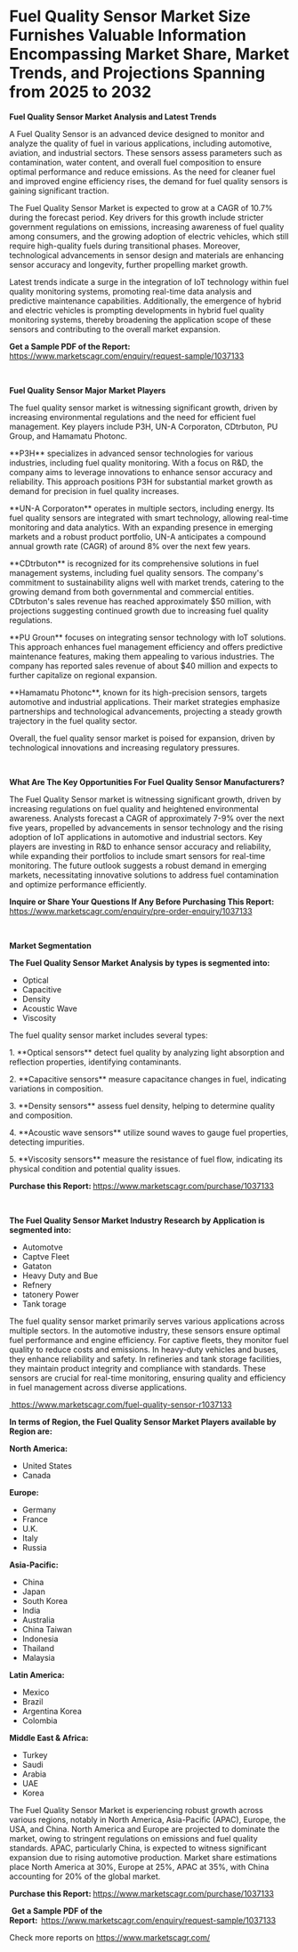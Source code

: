 <p><h1>Fuel Quality Sensor Market Size Furnishes Valuable Information Encompassing Market Share, Market Trends, and Projections Spanning from 2025 to 2032</h1></p><p><strong>Fuel Quality Sensor Market Analysis and Latest Trends</strong></p>
<p><p>A Fuel Quality Sensor is an advanced device designed to monitor and analyze the quality of fuel in various applications, including automotive, aviation, and industrial sectors. These sensors assess parameters such as contamination, water content, and overall fuel composition to ensure optimal performance and reduce emissions. As the need for cleaner fuel and improved engine efficiency rises, the demand for fuel quality sensors is gaining significant traction.</p><p>The Fuel Quality Sensor Market is expected to grow at a CAGR of 10.7% during the forecast period. Key drivers for this growth include stricter government regulations on emissions, increasing awareness of fuel quality among consumers, and the growing adoption of electric vehicles, which still require high-quality fuels during transitional phases. Moreover, technological advancements in sensor design and materials are enhancing sensor accuracy and longevity, further propelling market growth.</p><p>Latest trends indicate a surge in the integration of IoT technology within fuel quality monitoring systems, promoting real-time data analysis and predictive maintenance capabilities. Additionally, the emergence of hybrid and electric vehicles is prompting developments in hybrid fuel quality monitoring systems, thereby broadening the application scope of these sensors and contributing to the overall market expansion.</p></p>
<p><strong>Get a Sample PDF of the Report:&nbsp;</strong> <a href="https://www.marketscagr.com/enquiry/request-sample/1037133?utm_campaign=3541&utm_medium=2&utm_source=Github&utm_content=ia&utm_term=11042025&utm_id=fuel-quality-sensor">https://www.marketscagr.com/enquiry/request-sample/1037133</a></p>
<p>&nbsp;</p>
<p><strong>Fuel Quality Sensor Major Market Players</strong></p>
<p><p>The fuel quality sensor market is witnessing significant growth, driven by increasing environmental regulations and the need for efficient fuel management. Key players include Р3Н, UN-А Соrроrаtоn, CDtrbutоn, PU Grоuр, and Наmаmаtu Рhоtоnс.</p><p>**Р3Н** specializes in advanced sensor technologies for various industries, including fuel quality monitoring. With a focus on R&D, the company aims to leverage innovations to enhance sensor accuracy and reliability. This approach positions Р3Н for substantial market growth as demand for precision in fuel quality increases.</p><p>**UN-А Соrроrаtоn** operates in multiple sectors, including energy. Its fuel quality sensors are integrated with smart technology, allowing real-time monitoring and data analytics. With an expanding presence in emerging markets and a robust product portfolio, UN-А anticipates a compound annual growth rate (CAGR) of around 8% over the next few years.</p><p>**CDtrbutоn** is recognized for its comprehensive solutions in fuel management systems, including fuel quality sensors. The company's commitment to sustainability aligns well with market trends, catering to the growing demand from both governmental and commercial entities. CDtrbutоn's sales revenue has reached approximately $50 million, with projections suggesting continued growth due to increasing fuel quality regulations.</p><p>**PU Grоuп** focuses on integrating sensor technology with IoT solutions. This approach enhances fuel management efficiency and offers predictive maintenance features, making them appealing to various industries. The company has reported sales revenue of about $40 million and expects to further capitalize on regional expansion.</p><p>**Наmаmаtu Рhоtоnс**, known for its high-precision sensors, targets automotive and industrial applications. Their market strategies emphasize partnerships and technological advancements, projecting a steady growth trajectory in the fuel quality sector.</p><p>Overall, the fuel quality sensor market is poised for expansion, driven by technological innovations and increasing regulatory pressures.</p></p>
<p>&nbsp;</p>
<p><strong>What Are The Key Opportunities For Fuel Quality Sensor Manufacturers?</strong></p>
<p><p>The Fuel Quality Sensor market is witnessing significant growth, driven by increasing regulations on fuel quality and heightened environmental awareness. Analysts forecast a CAGR of approximately 7-9% over the next five years, propelled by advancements in sensor technology and the rising adoption of IoT applications in automotive and industrial sectors. Key players are investing in R&D to enhance sensor accuracy and reliability, while expanding their portfolios to include smart sensors for real-time monitoring. The future outlook suggests a robust demand in emerging markets, necessitating innovative solutions to address fuel contamination and optimize performance efficiently.</p></p>
<p><strong>Inquire or Share Your Questions If Any Before Purchasing This Report:</strong> <a href="https://www.marketscagr.com/enquiry/pre-order-enquiry/1037133?utm_campaign=3541&utm_medium=2&utm_source=Github&utm_content=ia&utm_term=11042025&utm_id=fuel-quality-sensor">https://www.marketscagr.com/enquiry/pre-order-enquiry/1037133</a></p>
<p>&nbsp;</p>
<p><strong>Market Segmentation</strong></p>
<p><strong>The Fuel Quality Sensor Market Analysis by types is segmented into:</strong></p>
<p><ul><li>Optical</li><li>Capacitive</li><li>Density</li><li>Acoustic Wave</li><li>Viscosity</li></ul></p>
<p><p>The fuel quality sensor market includes several types: </p><p>1. **Optical sensors** detect fuel quality by analyzing light absorption and reflection properties, identifying contaminants.</p><p>2. **Capacitive sensors** measure capacitance changes in fuel, indicating variations in composition.</p><p>3. **Density sensors** assess fuel density, helping to determine quality and composition.</p><p>4. **Acoustic wave sensors** utilize sound waves to gauge fuel properties, detecting impurities.</p><p>5. **Viscosity sensors** measure the resistance of fuel flow, indicating its physical condition and potential quality issues.</p></p>
<p><strong>Purchase this Report:&nbsp;</strong><a href="https://www.marketscagr.com/purchase/1037133?utm_campaign=3541&utm_medium=2&utm_source=Github&utm_content=ia&utm_term=11042025&utm_id=fuel-quality-sensor">https://www.marketscagr.com/purchase/1037133</a></p>
<p>&nbsp;</p>
<p><strong>The Fuel Quality Sensor Market Industry Research by Application is segmented into:</strong></p>
<p><ul><li>Аutоmоtvе</li><li>Сарtvе Flееt</li><li>Gаtаtоn</li><li>Неаvу Dutу аnd Вuе</li><li>Rеfnеrу</li><li>tаtоnеrу Роwеr</li><li>Таnk tоrаgе</li></ul></p>
<p><p>The fuel quality sensor market primarily serves various applications across multiple sectors. In the automotive industry, these sensors ensure optimal fuel performance and engine efficiency. For captive fleets, they monitor fuel quality to reduce costs and emissions. In heavy-duty vehicles and buses, they enhance reliability and safety. In refineries and tank storage facilities, they maintain product integrity and compliance with standards. These sensors are crucial for real-time monitoring, ensuring quality and efficiency in fuel management across diverse applications.</p></p>
<p><a href="https://www.marketscagr.com/fuel-quality-sensor-r1037133?utm_campaign=3541&utm_medium=2&utm_source=Github&utm_content=ia&utm_term=11042025&utm_id=fuel-quality-sensor">&nbsp;https://www.marketscagr.com/fuel-quality-sensor-r1037133</a></p>
<p><strong>In terms of Region, the Fuel Quality Sensor Market Players available by Region are:</strong></p>
<p>
    <p> <strong> North America: </strong>
        <ul>
            <li>United States</li>
            <li>Canada</li>
        </ul>
        </p> 
    <p> <strong> Europe: </strong>
        <ul>
            <li>Germany</li>
            <li>France</li>
            <li>U.K.</li>
            <li>Italy</li>
            <li>Russia</li>
        </ul>
        </p> 
    <p> <strong> Asia-Pacific: </strong>
        <ul>
            <li>China</li>
            <li>Japan</li>
            <li>South Korea</li>
            <li>India</li>
            <li>Australia</li>
            <li>China Taiwan</li>
            <li>Indonesia</li>
            <li>Thailand</li>
            <li>Malaysia</li>
        </ul>
        </p> 
    <p> <strong> Latin America: </strong>
        <ul>
            <li>Mexico</li>
            <li>Brazil</li>
            <li>Argentina Korea</li>
            <li>Colombia</li>
        </ul>
        </p> 
    <p> <strong> Middle East & Africa: </strong>
        <ul>
            <li>Turkey</li>
            <li>Saudi</li>
            <li>Arabia</li>
            <li>UAE</li>
            <li>Korea</li>
        </ul>
    </p>
    </p>
<p><p>The Fuel Quality Sensor Market is experiencing robust growth across various regions, notably in North America, Asia-Pacific (APAC), Europe, the USA, and China. North America and Europe are projected to dominate the market, owing to stringent regulations on emissions and fuel quality standards. APAC, particularly China, is expected to witness significant expansion due to rising automotive production. Market share estimations place North America at 30%, Europe at 25%, APAC at 35%, with China accounting for 20% of the global market.</p></p>
<p><strong>Purchase this Report: </strong><a href="https://www.marketscagr.com/purchase/1037133?utm_campaign=3541&utm_medium=2&utm_source=Github&utm_content=ia&utm_term=11042025&utm_id=fuel-quality-sensor">https://www.marketscagr.com/purchase/1037133</a></p>
<p>&nbsp;<strong>Get a Sample PDF of the Report:&nbsp;&nbsp;</strong><a href="https://www.marketscagr.com/enquiry/request-sample/1037133?utm_campaign=3541&utm_medium=2&utm_source=Github&utm_content=ia&utm_term=11042025&utm_id=fuel-quality-sensor">https://www.marketscagr.com/enquiry/request-sample/1037133</a></p>
<p><strong></strong></p>
<p>Check more reports on <a href="https://www.marketscagr.com/?utm_campaign=3541&utm_medium=2&utm_source=Github&utm_content=ia&utm_term=11042025&utm_id=fuel-quality-sensor">https://www.marketscagr.com/</a></p>